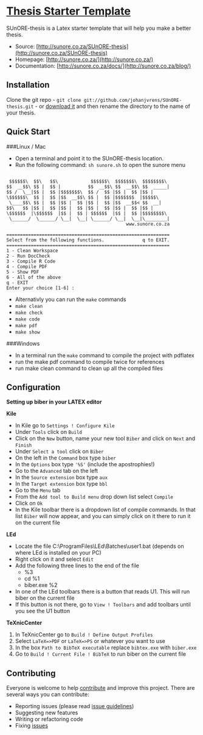 # [Thesis Starter Template](http://sunore.co.za/)

SUnORE-thesis is a Latex starter template that will help you make a better thesis.

* Source: [http://sunore.co.za/SUnORE-thesis](http://sunore.co.za/SUnORE-thesis)
* Homepage: [http://sunore.co.za/](http://sunore.co.za/)
* Documentation: [http://sunore.co.za/docs/](http://sunore.co.za/blog/)


## Installation

Clone the git repo - `git clone git://github.com/johanjvrens/SUnORE-thesis.git` - or [download it](https://github.com/johanjvrens/SUnORE-thesis/zipball/master) and then rename the directory to the name of your thesis.

## Quick Start
###Linux / Mac
* Open a terminal and point it to the SUnORE-thesis location.
* Run the following command: `sh sunore.sh` to open the sunore menu
```

 $$$$$$\  $$\   $$\            $$$$$$\  $$$$$$$\  $$$$$$$$\
$$  __$$\ $$ |  $$ |          $$  __$$\ $$  __$$\ $$  _____|
$$ /  \__|$$ |  $$ |$$$$$$$\  $$ /  $$ |$$ |  $$ |$$ |
\$$$$$$\  $$ |  $$ |$$  __$$\ $$ |  $$ |$$$$$$$  |$$$$$\
 \____$$\ $$ |  $$ |$$ |  $$ |$$ |  $$ |$$  __$$< $$  __|
$$\   $$ |$$ |  $$ |$$ |  $$ |$$ |  $$ |$$ |  $$ |$$ |
\$$$$$$  |\$$$$$$  |$$ |  $$ | $$$$$$  |$$ |  $$ |$$$$$$$$\
 \______/  \______/ \__|  \__| \______/ \__|  \__|\________|
                                            www.sunore.co.za

============================================================
Select from the following functions.              q to EXIT.
============================================================
1 - Clean Workspace
2 - Run DocCheck
3 - Compile R Code
4 - Compile PDF
5 - Show PDF
6 - All of the above
q - EXIT
Enter your choice [1-6] :
```
* Alternativly you can run the `make` commands
* `make clean`
* `make check`
* `make code`
* `make pdf`
* `make show`

###Windows
* In a terminal run the ```make``` command to compile the project with pdflatex
* run the make pdf command to compile twice for references
* run make clean command to clean up all the compiled files





## Configuration

**Setting up biber in your LATEX editor**

**Kile**

* In Kile go to `Settings ! Configure Kile`
* Under `Tools` click on `Build`
* Click on the `New` button, name your new tool `Biber` and click on `Next` and `Finish`
* Under `Select a tool` click on `Biber`
* On the left in the `Command` box type `biber`
* In the `Options` box type `'%S'` (include the apostrophies!)
* Go to the `Advanced` tab on the left
* In the `Source extension` box type `aux`
* In the `Target extension` box type `bbl`
* Go to the `Menu` tab
* From the `Add tool to Build menu` drop down list select `Compile`
* Click on `Ok`
* In the Kile toolbar there is a dropdown list of compile commands. In that list `Biber` will now
  appear, and you can simply click on it there to run it on the current file

**LEd**

* Locate the file C:\ProgramFiles\LEd\Batches\user1.bat (depends on where LEd is installed on
your PC)
* Right click on it and select `Edit`
* Add the following three lines to the end of the file
  * %3
  * cd %1
  * biber.exe %2
* In one of the LEd toolbars there is a button that reads U1. This will run biber on the current file
* If this button is not there, go to `View ! Toolbars` and add toolbars until you see the U1 button

**TeXnicCenter**

1. In TeXnicCenter go to `Build ! Define Output Profiles`
2. Select `LaTeX=>PDF` or `LaTeX=>PS` or whatever you want to use
3. In the box `Path to BibTeX executable` replace `bibtex.exe` with `biber.exe`
4. Go to `Build ! Current File ! BibTeX` to run biber on the current file

## Contributing

Everyone is welcome to help [contribute](CONTRIBUTING.md) and improve this project. There are several ways you can contribute:

* Reporting issues (please read [issue guidelines](https://github.com/necolas/issue-guidelines))
* Suggesting new features
* Writing or refactoring code
* Fixing [issues](https://github.com/johanjvrens/SUnORE-thesis/issues)
